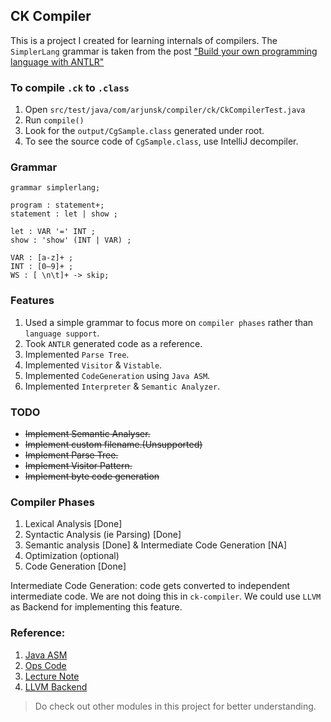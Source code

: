 ## CK Compiler
This is a project I created for learning internals of compilers. The `SimplerLang` grammar is taken from the
post ["Build your own programming language with ANTLR"](https://shalithasuranga.medium.com/build-your-own-programming-language-with-antlr-5201955537a5) 

### To compile `.ck` to `.class`
1. Open `src/test/java/com/arjunsk/compiler/ck/CkCompilerTest.java`
2. Run `compile()`
3. Look for the `output/CgSample.class` generated under root.
4. To see the source code of `CgSample.class`, use IntelliJ decompiler.

### Grammar
```antlrv4
grammar simplerlang;

program : statement+;
statement : let | show ;

let : VAR '=' INT ;
show : 'show' (INT | VAR) ;

VAR : [a-z]+ ;
INT : [0–9]+ ;
WS : [ \n\t]+ -> skip;
```

### Features
1. Used a simple grammar to focus more on `compiler phases` rather than `language support`.
2. Took `ANTLR` generated code as a reference.
2. Implemented `Parse Tree`.
3. Implemented `Visitor` & `Vistable`.
4. Implemented `CodeGeneration` using `Java ASM`.
5. Implemented `Interpreter` & `Semantic Analyzer`.

### TODO
* ~~Implement Semantic Analyser.~~
* ~~Implement custom filename.(Unsupported)~~
* ~~Implement Parse Tree.~~
* ~~Implement Visitor Pattern.~~
* ~~Implement byte code generation~~

### Compiler Phases
1. Lexical Analysis [Done]
2. Syntactic Analysis (ie Parsing) [Done]
3. Semantic analysis [Done] & Intermediate Code Generation [NA]
4. Optimization (optional)
5. Code Generation [Done]

Intermediate Code Generation: code gets converted to independent intermediate code. We are not doing this in `ck-compiler`. 
We could use `LLVM` as Backend for implementing this feature. 

### Reference:
1. [Java ASM](https://github.com/arjunsk/java-bytecode/tree/master/java-asm/ow2-asm-example/src/main/java/com/arjunsk/asm/asmifier)
2. [Ops Code](https://docs.oracle.com/javase/specs/jvms/se7/html/jvms-6.html)
3. [Lecture Note](https://www.radford.edu/~nokie/classes/380/phases.html)
4. [LLVM Backend](https://llvm.org/docs/WritingAnLLVMBackend.html)

> Do check out other modules in this project for better understanding.️